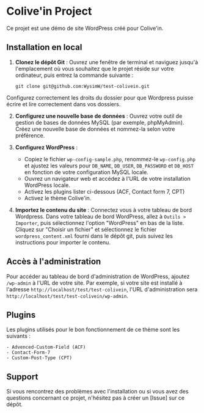 # Colive'in Project

Ce projet est une démo de site WordPress créé pour Colive'in.

## Installation en local

1. **Clonez le dépôt Git** : Ouvrez une fenêtre de terminal et naviguez jusqu'à l'emplacement où vous souhaitez que le projet réside sur votre ordinateur, puis entrez la commande suivante :
    ```
    git clone git@github.com:WysimW/test-colivein.git
    ```
Configurez correctement les droits du dossier pour que Wordpress puisse écrire et lire correctement dans vos dossiers.

2. **Configurez une nouvelle base de données** : Ouvrez votre outil de gestion de bases de données MySQL (par exemple, phpMyAdmin). Créez une nouvelle base de données et nommez-la selon votre préférence.

3. **Configurez WordPress** :
   - Copiez le fichier `wp-config-sample.php`, renommez-le `wp-config.php` et ajustez les valeurs pour `DB_NAME`, `DB_USER`, `DB_PASSWORD` et `DB_HOST` en fonction de votre configuration MySQL locale.
   - Ouvrez un navigateur web et accédez à l'URL de votre installation WordPress locale.
   - Activez les plugins lister ci-dessous (ACF, Contact form 7, CPT)
   - Activez le thème Colive'in.

4. **Importez le contenu du site** : Connectez vous à votre tableau de bord Wordpress. Dans votre tableau de bord WordPress, allez à `Outils > Importer`, puis sélectionnez l'option "WordPress" en bas de la liste. Cliquez sur "Choisir un fichier" et sélectionnez le fichier `wordpress_content.xml` fourni dans le dépôt git, puis suivez les instructions pour importer le contenu.

## Accès à l'administration

Pour accéder au tableau de bord d'administration de WordPress, ajoutez `/wp-admin` à l'URL de votre site. Par exemple, si votre site est installé à l'adresse `http://localhost/test/test-colivein`, l'URL d'administration sera `http://localhost/test/test-colivein/wp-admin`.


## Plugins

Les plugins utilisés pour le bon fonctionnement de ce thème sont les suivants :

    - Advenced-Custom-Field (ACF)
    - Contact-Form-7
    - Custom-Post-Type (CPT)

## Support

Si vous rencontrez des problèmes avec l'installation ou si vous avez des questions concernant ce projet, n'hésitez pas à créer un [Issue] sur ce dépôt.
